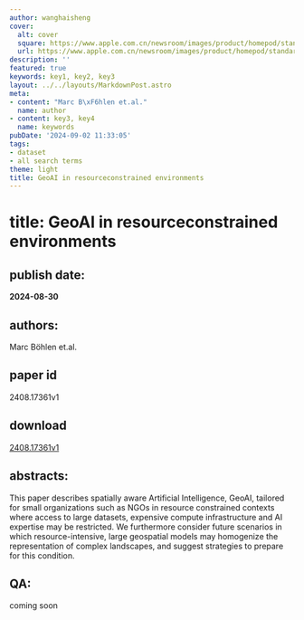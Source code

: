 ```yaml
---
author: wanghaisheng
cover:
  alt: cover
  square: https://www.apple.com.cn/newsroom/images/product/homepod/standard/Apple-HomePod-hero-230118_big.jpg.large_2x.jpg
  url: https://www.apple.com.cn/newsroom/images/product/homepod/standard/Apple-HomePod-hero-230118_big.jpg.large_2x.jpg
description: ''
featured: true
keywords: key1, key2, key3
layout: ../../layouts/MarkdownPost.astro
meta:
- content: "Marc B\xF6hlen et.al."
  name: author
- content: key3, key4
  name: keywords
pubDate: '2024-09-02 11:33:05'
tags:
- dataset
- all search terms
theme: light
title: GeoAI in resourceconstrained environments
---
```


# title: GeoAI in resourceconstrained environments 
## publish date: 
**2024-08-30** 
## authors: 
  Marc Böhlen et.al. 
## paper id
2408.17361v1
## download
[2408.17361v1](http://arxiv.org/abs/2408.17361v1)
## abstracts:
This paper describes spatially aware Artificial Intelligence, GeoAI, tailored for small organizations such as NGOs in resource constrained contexts where access to large datasets, expensive compute infrastructure and AI expertise may be restricted. We furthermore consider future scenarios in which resource-intensive, large geospatial models may homogenize the representation of complex landscapes, and suggest strategies to prepare for this condition.
## QA:
coming soon
